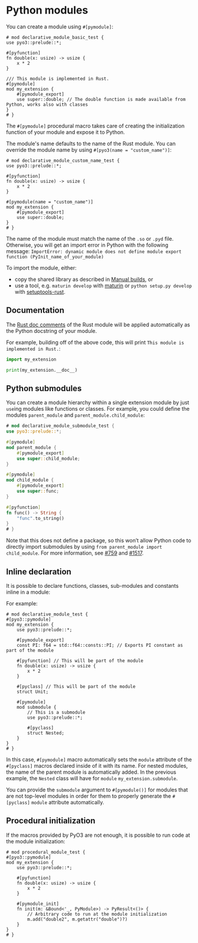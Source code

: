 # Python modules

You can create a module using `#[pymodule]`:

```rust,no_run
# mod declarative_module_basic_test {
use pyo3::prelude::*;

#[pyfunction]
fn double(x: usize) -> usize {
    x * 2
}

/// This module is implemented in Rust.
#[pymodule]
mod my_extension {
    #[pymodule_export]
    use super::double; // The double function is made available from Python, works also with classes
}
# }
```

The `#[pymodule]` procedural macro takes care of creating the initialization function of your
module and expose it to Python.

The module's name defaults to the name of the Rust module. You can override the module name by
using `#[pyo3(name = "custom_name")]`:

```rust,no_run
# mod declarative_module_custom_name_test {
use pyo3::prelude::*;

#[pyfunction]
fn double(x: usize) -> usize {
    x * 2
}

#[pymodule(name = "custom_name")]
mod my_extension {
    #[pymodule_export]
    use super::double;
}
# }
```

The name of the module must match the name of the `.so` or `.pyd`
file. Otherwise, you will get an import error in Python with the following message:
`ImportError: dynamic module does not define module export function (PyInit_name_of_your_module)`

To import the module, either:
 - copy the shared library as described in [Manual builds](building-and-distribution.md#manual-builds), or
 - use a tool, e.g. `maturin develop` with [maturin](https://github.com/PyO3/maturin) or
`python setup.py develop` with [setuptools-rust](https://github.com/PyO3/setuptools-rust).

## Documentation

The [Rust doc comments](https://doc.rust-lang.org/stable/book/ch03-04-comments.html) of the Rust module will be applied automatically as the Python docstring of your module.

For example, building off of the above code, this will print `This module is implemented in Rust.`:

```python
import my_extension

print(my_extension.__doc__)
```

## Python submodules

You can create a module hierarchy within a single extension module by just `use`ing modules like functions or classes.
For example, you could define the modules `parent_module` and `parent_module.child_module`:

```rust
# mod declarative_module_submodule_test {
use pyo3::prelude::*;

#[pymodule]
mod parent_module {
    #[pymodule_export]
    use super::child_module;
}

#[pymodule]
mod child_module {
    #[pymodule_export]
    use super::func;
}

#[pyfunction]
fn func() -> String {
    "func".to_string()
}
# }
```

Note that this does not define a package, so this won’t allow Python code to directly import
submodules by using `from parent_module import child_module`. For more information, see
[#759](https://github.com/PyO3/pyo3/issues/759) and
[#1517](https://github.com/PyO3/pyo3/issues/1517#issuecomment-808664021).

## Inline declaration

It is possible to declare functions, classes, sub-modules and constants inline in a module:

For example:
```rust,no_run
# mod declarative_module_test {
#[pyo3::pymodule]
mod my_extension {
    use pyo3::prelude::*;

    #[pymodule_export]
    const PI: f64 = std::f64::consts::PI; // Exports PI constant as part of the module

    #[pyfunction] // This will be part of the module
    fn double(x: usize) -> usize {
        x * 2
    }

    #[pyclass] // This will be part of the module
    struct Unit;

    #[pymodule]
    mod submodule {
        // This is a submodule
        use pyo3::prelude::*;
                
        #[pyclass]
        struct Nested;
    }
}
# }
```

In this case, `#[pymodule]` macro automatically sets the `module` attribute of the `#[pyclass]` macros declared inside of it with its name.
For nested modules, the name of the parent module is automatically added.
In the previous example, the `Nested` class will have for `module` `my_extension.submodule`.

You can provide the `submodule` argument to `#[pymodule()]` for modules that are not top-level modules in order for them to properly generate the `#[pyclass]` `module` attribute automatically.

## Procedural initialization

If the macros provided by PyO3 are not enough, it is possible to run code at the module initialization:
```rust,no_run
# mod procedural_module_test {
#[pyo3::pymodule]
mod my_extension {
    use pyo3::prelude::*;

    #[pyfunction]
    fn double(x: usize) -> usize {
        x * 2
    }

    #[pymodule_init]
    fn init(m: &Bound<'_, PyModule>) -> PyResult<()> {
        // Arbitrary code to run at the module initialization
        m.add("double2", m.getattr("double")?)
    }
}
# }
```
